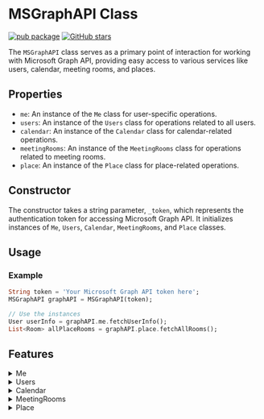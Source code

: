 # MSGraphAPI Class

[![pub package](https://img.shields.io/pub/v/microsoft_graph_api.svg)](https://pub.dev/packages/microsoft_graph_api) [![GitHub stars](https://img.shields.io/github/stars/PlaxXOnline/microsoft_graph_api.svg?style=social&label=Star)](https://github.com/PlaxXOnline/microsoft_graph_api)

The `MSGraphAPI` class serves as a primary point of interaction for working with Microsoft Graph API, providing easy access to various services like users, calendar, meeting rooms, and places.

## Properties
- `me`: An instance of the `Me` class for user-specific operations.
- `users`: An instance of the `Users` class for operations related to all users.
- `calendar`: An instance of the `Calendar` class for calendar-related operations.
- `meetingRooms`: An instance of the `MeetingRooms` class for operations related to meeting rooms.
- `place`: An instance of the `Place` class for place-related operations.

## Constructor
The constructor takes a string parameter, `_token`, which represents the authentication token for accessing Microsoft Graph API. It initializes instances of `Me`, `Users`, `Calendar`, `MeetingRooms`, and `Place` classes.

## Usage

### Example

```dart
String token = 'Your Microsoft Graph API token here';
MSGraphAPI graphAPI = MSGraphAPI(token);

// Use the instances
User userInfo = graphAPI.me.fetchUserInfo();
List<Room> allPlaceRooms = graphAPI.place.fetchAllRooms();
```



## Features

<details>
  <summary>Me</summary>

#### Fetch User Information

The `fetchUserInfo` method is used to fetch the user's information from the Microsoft Graph API. The method sends a GET request and does not require any parameters. It returns a `Future<User>` object that represents the user's information.

```dart
User user = await graphAPI.me.fetchUserInfo();
```

#### Change Password

The `changePassword` method is used to change the user's password. It requires two parameters: `currentPassword` and `newPassword`, which represent the current and new passwords, respectively. The method sends a PATCH request to the Microsoft Graph API and returns a `Future<bool>` indicating the success of the operation.

```dart
bool isChanged = await graphAPI.me.changePassword(currentPassword, newPassword);
```

#### Fetch User Profile Image

The `fetchUserProfileImage` method is used to fetch the user's profile image from the Microsoft Graph API. The method sends a GET request and requires a `size` parameter, which specifies the desired size of the image. It returns a `Future<ImageProvider> object representing the user's profile image.

```dart
ImageProvider image = await graphAPI.me.fetchUserProfileImage(size);
```
</details>

<details>
  <summary>Users</summary>

#### Fetch Specific User Information

The `fetchSpecificUserInfo` method is used to fetch the user's information for a specific user from the Microsoft Graph API. The method sends a GET request and requires the `userId` parameter. It returns a `Future<User>` object that represents the user's information.

```dart
User user = await graphAPI.users.fetchSpecificUserInfo(userId);
```

#### Create User

The `createUser` method is used to create a new user. It requires four parameters: `displayName`, `mailNickname`, `userPrincipalName`, and `password`. The method sends a POST request to the Microsoft Graph API and returns a `Future<User>` object representing the newly created user.

```dart
User newUser = await Users.createUser(displayName, mailNickname, userPrincipalName, password);
```

#### Delete User

The `deleteUser` method is used to delete a user. It requires the `userId` parameter and sends a DELETE request to the Microsoft Graph API. It returns a Future<bool>` indicating the success of the deletion operation.

```dart
bool success = await Users.deleteUser(userId);
```

#### Fetch All User Rooms (Beta)

The `fetchAllUserRooms` method is used to fetch all user rooms. This method sends a GET request to the 'findRooms' endpoint of the Microsoft Graph API and converts the response data into a list of 'Room' objects. It returns a Future<List<Room>>` representing all the rooms fetched by the user.


```dart
List<Room> rooms = await Users.fetchAllUserRooms();
```
</details>

<details>
  <summary>Calendar</summary>

#### Fetch Calendar Events for Range

The `fetchCalendarEventsForRange` method is used to fetch calendar events within a specific date range. The method sends a GET request and requires the `startDateTime` and `endDateTime` parameters. It returns a `Future<List<CalendarEvent>>` object that represents the calendar events within the given date range.

```dart
List<CalendarEvent> events = await Calendar.fetchCalendarEventsForRange(startDateTime, endDateTime);
```

#### Create Calendar Event

The `createCalendarEvent` method is used to create a calendar event via the Microsoft Graph API. It performs a POST request to create the calendar event. The request requires an authorization header with the bearer token. This method accepts a range of optional parameters representing various attributes of the event to be created.

The parameters include `id`, `createdDateTime`, `lastModifiedDateTime`, `isReminderOn`, `subject`, `bodyPreview`, `isAllDay`, `isOrganizer`, `startDateTime`, `endDateTime`, a list of `attendees`, and `organizer`.

If a parameter is provided, it's included in the data sent in the request. If `attendees` or `organizer` are provided, they're converted to JSON before being included in the request data.

The function tries to create a calendar event and returns a `Future` that completes with a `CalendarEvent` if the request was successful. If an error occurs during the request, an error message is logged and the error is rethrown.

```dart
await Calendar.createCalendarEvent(
    id: 'event1',
    createdDateTime: '2023-06-21T10:00:00.000Z',
    lastModifiedDateTime: '2023-06-21T10:00:00.000Z',
    isReminderOn: true,
    subject: 'Important Meeting',
    bodyPreview: 'Discussing project status',
    isAllDay: false,
    isOrganizer: true,
    startDateTime: '2023-06-22T10:00:00.000Z',
    endDateTime: '2023-06-22T12:00:00.000Z',
    attendees: [Attendee(name: 'John Doe', email: 'johndoe@example.com')],
    organizer: Organizer(name: 'Jane Doe', email: 'janedoe@example.com')
);
```

#### Fetch Calendars

The `fetchCalendars` method is used to fetch calendar objects from the Microsoft Graph API. It performs a GET request to obtain the calendars. The request requires an authorization header with the bearer token. This method accepts one optional parameter `userId` to specify whose calendars to fetch. If `userId` is not provided, the calendars of the current user will be fetched.

The function attempts to fetch the calendars and returns a `Future` that completes with a list of `Calendar` objects if the request was successful. If an error occurs during the request, it prints an error message and rethrows the error.



```dart
List<Calendar> myCalendars = await Calendar.fetchCalendars();
List<Calendar> usersCalendars = await Calendar.fetchCalendars(userId: 'UserId here');
```

#### Find Meeting Times

The findMeetingTimes method is used to suggest meeting times based on availability data from the Microsoft Graph API. It performs a POST request to fetch the suggested meeting times. The request requires an authorization header with the bearer token. This method accepts optional parameters including `userId`, `attendees`, `timeSlots`, `locationConstraint`, and `meetingDuration`.

The parameters work as follows:

`userId`: The ID of the user for whom to find meeting times. If not provided, the current user is assumed.
`attendees`: A list of attendees for the meeting.
`timeSlots`: A list of available time slots for the meeting.
`locationConstraint`: The constraints on the location of the meeting.
`meetingDuration`: The duration of the meeting.
The function creates a map from the provided parameters, converts it to JSON, and includes it in the body of the POST request. It then attempts to fetch the meeting time suggestions and returns a `Future that completes with a `MeetingTimeSuggestionsResult` object if the request was successful. If an error occurs during the request, it prints an error message and rethrows the error.



```dart
MeetingTimeSuggestionsResult otherUsersMeetingTimes = await Calendar.findMeetingTimes(
    userId: 'user1',
    attendees: [Attendee(name: 'John Doe', email: 'johndoe@example.com')],
    timeSlots: [TimeSlot(start: '2023-06-22T09:00:00.000Z', end: '2023-06-22T18:00:00.000Z')],
    locationConstraint: LocationConstraint(isRequired: false, suggestLocation: false),
    meetingDuration: 'PT1H' //The length of the meeting, denoted in ISO8601 format. For example, 1 hour is denoted as 'PT1H', where 'P' is the duration designator, 'T' is the time designator, and 'H' is the hour designator. Use M to indicate minutes for the duration; for example, 2 hours and 30 minutes would be 'PT2H30M'. If no meeting duration is specified, findMeetingTimes uses the default of 30 minutes.
);

MeetingTimeSuggestionsResult myMeetingTimes = await Calendar.findMeetingTimes(
attendees: [Attendee(name: 'John Doe', email: 'johndoe@example.com')],
timeSlots: [TimeSlot(start: '2023-06-22T09:00:00.000Z', end: '2023-06-22T18:00:00.000Z')],
locationConstraint: LocationConstraint(isRequired: false, suggestLocation: false),
meetingDuration: 'PT1H' //The length of the meeting, denoted in ISO8601 format. For example, 1 hour is denoted as 'PT1H', where 'P' is the duration designator, 'T' is the time designator, and 'H' is the hour designator. Use M to indicate minutes for the duration; for example, 2 hours and 30 minutes would be 'PT2H30M'. If no meeting duration is specified, findMeetingTimes uses the default of 30 minutes.
);
```

</details>

<details>
  <summary>MeetingRooms</summary>

#### Book Meeting Room

The `bookMeetingRoom` method is used to book a meeting room by creating a new event. It requires a `Map<String, dynamic>` parameter representing the event to be created. This event should represent the booking of the meeting room. The method sends a POST request to the Microsoft Graph API. If the request is successful, it logs a success message. If the request fails, it logs the error message.

```dart
await MeetingRooms.bookMeetingRoom(event);
```
</details>

<details>
  <summary>Place</summary>

#### Fetch All Rooms

The `fetchAllRooms` method is used to fetch all the rooms from the Microsoft Graph API. It performs a GET request for the rooms. The request requires an authorization header with the bearer token. If the request is successful, it logs the rooms. If there's an error during the request, it logs an error message.

```dart
Future<List<Room>> rooms = Place.fetchAllRooms();
```

#### Fetch All Room Lists

The `fetchAllRoomLists` method is used to fetch all the room lists from the Microsoft Graph API. It performs a GET request for the room lists. The request requires an authorization header with the bearer token. If the request is successful, it logs the room lists. If there's an error during the request, it logs an error message.

```dart
Future<List<Room>> rooms = Place.fetchAllRooms();
```
</details>

